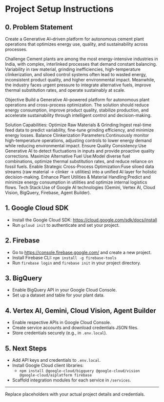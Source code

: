 # Project Setup Instructions

## 0. Problem Statement

Create a Generative AI–driven platform for autonomous cement plant operations that optimizes energy use, quality, and sustainability across processes.

Challenge
Cement plants are among the most energy-intensive industries in India, with complex, interlinked processes that demand constant balancing. Variability in raw material, grinding inefficiencies, high-temperature clinkerization, and siloed control systems often lead to wasted energy, inconsistent product quality, and higher environmental impact. Meanwhile, the industry faces urgent pressure to integrate alternative fuels, improve thermal substitution rates, and operate sustainably at scale.

Objective
Build a Generative AI–powered platform for autonomous plant operations and cross-process optimization. The solution should reduce energy consumption, improve product quality, stabilize production, and accelerate sustainability through intelligent control and decision-making.

Solution Capabilities:
Optimize Raw Materials & Grinding:Ingest real-time feed data to predict variability, fine-tune grinding efficiency, and minimize energy losses.
Balance Clinkerization Parameters:Continuously monitor high-temperature operations, adjusting controls to lower energy demand while reducing environmental impact.
Ensure Quality Consistency:Use Generative AI to detect fluctuations in inputs and provide proactive quality corrections.
Maximize Alternative Fuel Use:Model diverse fuel combinations, optimize thermal substitution rates, and reduce reliance on fossil fuels.
Enable Strategic Cross-Process Optimization:Fuse siloed data streams (raw material → clinker → utilities) into a unified AI layer for holistic decision-making.
Enhance Plant Utilities & Material Handling:Predict and minimize energy consumption in utilities and optimize internal logistics flows.
Tech Stack:Use of Google AI technologies (Gemini, Vertex AI, Cloud Vision, BigQuery, Firebase, Agent Builder).


## 1. Google Cloud SDK
- Install the Google Cloud SDK: https://cloud.google.com/sdk/docs/install
- Run `gcloud init` to authenticate and set your project.

## 2. Firebase
- Go to https://console.firebase.google.com/ and create a new project.
- Install Firebase CLI: `npm install -g firebase-tools`
- Run `firebase login` and `firebase init` in your project directory.

## 3. BigQuery
- Enable BigQuery API in your Google Cloud Console.
- Set up a dataset and table for your plant data.

## 4. Vertex AI, Gemini, Cloud Vision, Agent Builder
- Enable respective APIs in Google Cloud Console.
- Create service accounts and download credentials JSON files.
- Store credentials securely (e.g., in `.env.local`).

## 5. Next Steps
- Add API keys and credentials to `.env.local`.
- Install Google Cloud client libraries:
  - `npm install @google-cloud/bigquery @google-cloud/vision @google-cloud/aiplatform firebase`
- Scaffold integration modules for each service in `/services`.

---
Replace placeholders with your actual project details and credentials.
